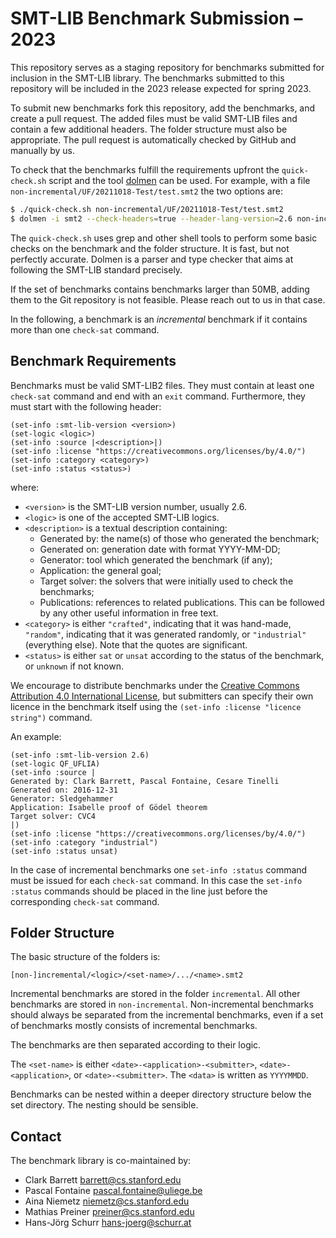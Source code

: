 # SMT-LIB Benchmark Submission – 2023

This repository serves as a staging repository for benchmarks submitted
for inclusion in the SMT-LIB library.  The benchmarks submitted to this
repository will be included in the 2023 release expected for spring
2023.

To submit new benchmarks fork this repository, add the benchmarks,
and create a pull request.  The added files must be valid SMT-LIB files
and contain a few additional headers.  The folder structure must also
be appropriate.  The pull request is automatically checked by GitHub
and manually by us.

To check that the benchmarks fulfill the requirements
upfront the `quick-check.sh` script and the tool
[dolmen](https://github.com/Gbury/dolmen/) can be used.  For example, with
a file `non-incremental/UF/20211018-Test/test.smt2` the two options are:

```bash
$ ./quick-check.sh non-incremental/UF/20211018-Test/test.smt2
$ dolmen -i smt2 --check-headers=true --header-lang-version=2.6 non-incremental/UF/20211018-Test/test.smt2
```

The `quick-check.sh` uses grep and other shell tools to perform some
basic checks on the benchmark and the folder structure.  It is fast,
but not perfectly accurate.  Dolmen is a parser and type checker that
aims at following the SMT-LIB standard precisely.

If the set of benchmarks contains benchmarks larger than 50MB, adding
them to the Git repository is not feasible.  Please reach out to us
in that case.

In the following, a benchmark is an *incremental* benchmark if it contains
more than one `check-sat` command.

## Benchmark Requirements

Benchmarks must be valid SMT-LIB2 files.  They must contain at least
one `check-sat` command and end with an `exit` command.  Furthermore,
they must start with the following header:

```
(set-info :smt-lib-version <version>)
(set-logic <logic>)
(set-info :source |<description>|)
(set-info :license "https://creativecommons.org/licenses/by/4.0/")
(set-info :category <category>)
(set-info :status <status>)
```
where:
- ```<version>``` is the SMT-LIB version number, usually 2.6.
- ```<logic>``` is one of the accepted SMT-LIB logics.
- ```<description>``` is a textual description containing:
  * Generated by: the name(s) of those who generated the benchmark;
  * Generated on: generation date with format YYYY-MM-DD;
  * Generator: tool which generated the benchmark (if any);
  * Application: the general goal;
  * Target solver: the solvers that were initially used to check the benchmarks;
  * Publications: references to related publications.
This can be followed by any other useful information in free text. 
- ```<category>``` is either `"crafted"`, indicating that it was hand-made,
`"random"`, indicating that it was generated randomly, or `"industrial"`
(everything else).  Note that the quotes are significant.
- ```<status>``` is either `sat` or `unsat` according to the status of the benchmark,
  or `unknown` if not known.

We encourage to distribute benchmarks under
the [Creative Commons Attribution 4.0 International
License](https://creativecommons.org/licenses/by/4.0/), but submitters can
specify their own licence in the benchmark itself using the ```(set-info
:license "licence string")``` command.

An example:

```
(set-info :smt-lib-version 2.6)
(set-logic QF_UFLIA)
(set-info :source |
Generated by: Clark Barrett, Pascal Fontaine, Cesare Tinelli
Generated on: 2016-12-31
Generator: Sledgehammer
Application: Isabelle proof of Gödel theorem
Target solver: CVC4
|)
(set-info :license "https://creativecommons.org/licenses/by/4.0/")
(set-info :category "industrial")
(set-info :status unsat)
```

In the case of incremental benchmarks one `set-info :status` command
must be issued for each `check-sat` command.  In this case the
`set-info :status` commands should be placed in the line just before
the corresponding `check-sat` command.

## Folder Structure

The basic structure of the folders is:

```
[non-]incremental/<logic>/<set-name>/.../<name>.smt2
```

Incremental benchmarks are stored in the folder `incremental`.  All other
benchmarks are stored in `non-incremental`.  Non-incremental benchmarks
should always be separated from the incremental benchmarks, even if a
set of benchmarks mostly consists of incremental benchmarks.

The benchmarks are then separated according to their logic.

The `<set-name>` is either `<date>-<application>-<submitter>`,
`<date>-<application>`, or `<date>-<submitter>`.  The `<data>`
is written as `YYYYMMDD`. 

Benchmarks can be nested within a deeper directory structure below the
set directory.  The nesting should be sensible.

## Contact

The benchmark library is co-maintained by:

- Clark Barrett <barrett@cs.stanford.edu>
- Pascal Fontaine <pascal.fontaine@uliege.be>
- Aina Niemetz <niemetz@cs.stanford.edu>
- Mathias Preiner <preiner@cs.stanford.edu>
- Hans-Jörg Schurr <hans-joerg@schurr.at>

